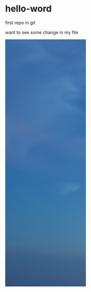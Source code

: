 # hello-word
first repo in git

want to see some change in my file


![alt text](https://raw.githubusercontent.com/naor2razon/hello-word/master/nbproject/naor.png)
